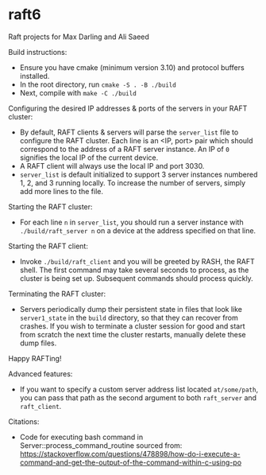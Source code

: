 # raft6
Raft projects for Max Darling and Ali Saeed

Build instructions: 
- Ensure you have cmake (minimum version 3.10) and protocol buffers installed.
- In the root directory, run `cmake -S . -B ./build`
- Next, compile with `make -C ./build`

Configuring the desired IP addresses & ports of the servers in your RAFT cluster:
- By default, RAFT clients & servers will parse the `server_list` file to configure the RAFT cluster. Each line is an <IP, port> pair which should correspond to the address of a RAFT server instance. An IP of `0` signifies the local IP of the current device. 
- A RAFT client will always use the local IP and port 3030.
- `server_list` is default initialized to support 3 server instances numbered 1, 2, and 3 running locally. To increase the number of servers, simply add more lines to the file.

Starting the RAFT cluster:
- For each line `n` in `server_list`, you should run a server instance with `./build/raft_server n` on a device at the address specified on that line.

Starting the RAFT client:
- Invoke `./build/raft_client` and you will be greeted by RASH, the RAFT shell. The first command may take several seconds to process, as the cluster is being set up. Subsequent commands should process quickly.

Terminating the RAFT cluster:
- Servers periodically dump their persistent state in files that look like `server1_state` in the `build` directory, so that they can recover from crashes. If you wish to terminate a cluster session for good and start from scratch the next time the cluster restarts, manually delete these dump files.

Happy RAFTing!

Advanced features:
- If you want to specify a custom server address list located `at/some/path`, you can pass that path as the second argument to both `raft_server` and `raft_client`.

Citations:
- Code for executing bash command in Server::process_command_routine sourced from: 
https://stackoverflow.com/questions/478898/how-do-i-execute-a-command-and-get-the-output-of-the-command-within-c-using-po
